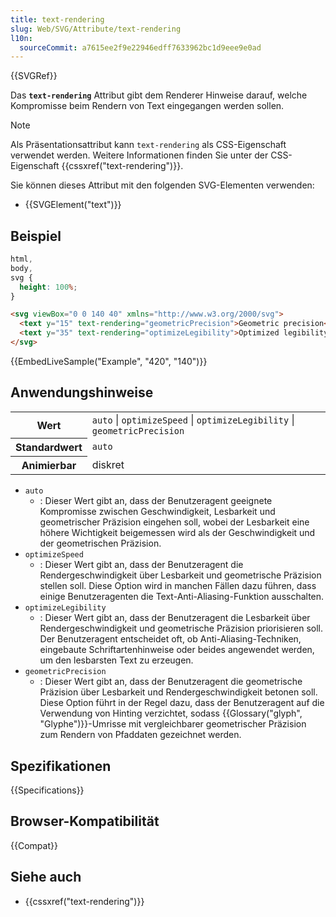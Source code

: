 ```yaml
---
title: text-rendering
slug: Web/SVG/Attribute/text-rendering
l10n:
  sourceCommit: a7615ee2f9e22946edff7633962bc1d9eee9e0ad
---
```


{{SVGRef}}

Das **`text-rendering`** Attribut gibt dem Renderer Hinweise darauf, welche Kompromisse beim Rendern von Text eingegangen werden sollen.

> [!NOTE]
> Als Präsentationsattribut kann `text-rendering` als CSS-Eigenschaft verwendet werden. Weitere Informationen finden Sie unter der CSS-Eigenschaft {{cssxref("text-rendering")}}.

Sie können dieses Attribut mit den folgenden SVG-Elementen verwenden:

- {{SVGElement("text")}}

## Beispiel

```css hidden
html,
body,
svg {
  height: 100%;
}
```

```html
<svg viewBox="0 0 140 40" xmlns="http://www.w3.org/2000/svg">
  <text y="15" text-rendering="geometricPrecision">Geometric precision</text>
  <text y="35" text-rendering="optimizeLegibility">Optimized legibility</text>
</svg>
```

{{EmbedLiveSample("Example", "420", "140")}}

## Anwendungshinweise

<table class="properties">
  <tbody>
    <tr>
      <th scope="row">Wert</th>
      <td>
        <code>auto</code> | <code>optimizeSpeed</code> |
        <code>optimizeLegibility</code> | <code>geometricPrecision</code>
      </td>
    </tr>
    <tr>
      <th scope="row">Standardwert</th>
      <td><code>auto</code></td>
    </tr>
    <tr>
      <th scope="row">Animierbar</th>
      <td>diskret</td>
    </tr>
  </tbody>
</table>

- `auto`
  - : Dieser Wert gibt an, dass der Benutzeragent geeignete Kompromisse zwischen Geschwindigkeit, Lesbarkeit und geometrischer Präzision eingehen soll, wobei der Lesbarkeit eine höhere Wichtigkeit beigemessen wird als der Geschwindigkeit und der geometrischen Präzision.
- `optimizeSpeed`
  - : Dieser Wert gibt an, dass der Benutzeragent die Rendergeschwindigkeit über Lesbarkeit und geometrische Präzision stellen soll. Diese Option wird in manchen Fällen dazu führen, dass einige Benutzeragenten die Text-Anti-Aliasing-Funktion ausschalten.
- `optimizeLegibility`
  - : Dieser Wert gibt an, dass der Benutzeragent die Lesbarkeit über Rendergeschwindigkeit und geometrische Präzision priorisieren soll. Der Benutzeragent entscheidet oft, ob Anti-Aliasing-Techniken, eingebaute Schriftartenhinweise oder beides angewendet werden, um den lesbarsten Text zu erzeugen.
- `geometricPrecision`
  - : Dieser Wert gibt an, dass der Benutzeragent die geometrische Präzision über Lesbarkeit und Rendergeschwindigkeit betonen soll. Diese Option führt in der Regel dazu, dass der Benutzeragent auf die Verwendung von Hinting verzichtet, sodass {{Glossary("glyph", "Glyphe")}}-Umrisse mit vergleichbarer geometrischer Präzision zum Rendern von Pfaddaten gezeichnet werden.

## Spezifikationen

{{Specifications}}

## Browser-Kompatibilität

{{Compat}}

## Siehe auch

- {{cssxref("text-rendering")}}
